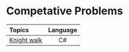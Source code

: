 # Competative Problems

| Topics | Language |
| :----- | :-------: |
| [Knight walk](https://github.com/itsbibeksaini/CompetativeProblems/tree/main/C%23/KnightWalk) | C# |
